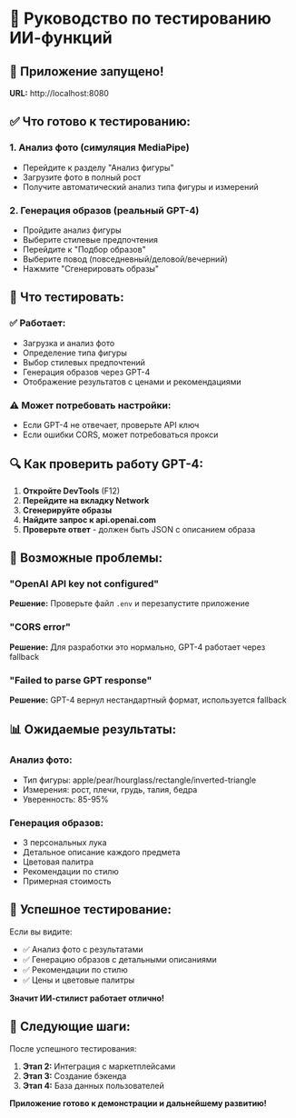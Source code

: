 # 🧪 Руководство по тестированию ИИ-функций

## 🚀 Приложение запущено!

**URL:** http://localhost:8080

## ✅ Что готово к тестированию:

### 1. **Анализ фото (симуляция MediaPipe)**
- Перейдите к разделу "Анализ фигуры"
- Загрузите фото в полный рост
- Получите автоматический анализ типа фигуры и измерений

### 2. **Генерация образов (реальный GPT-4)**
- Пройдите анализ фигуры
- Выберите стилевые предпочтения
- Перейдите к "Подбор образов"
- Выберите повод (повседневный/деловой/вечерний)
- Нажмите "Сгенерировать образы"

## 🎯 Что тестировать:

### ✅ **Работает:**
- Загрузка и анализ фото
- Определение типа фигуры
- Выбор стилевых предпочтений
- Генерация образов через GPT-4
- Отображение результатов с ценами и рекомендациями

### ⚠️ **Может потребовать настройки:**
- Если GPT-4 не отвечает, проверьте API ключ
- Если ошибки CORS, может потребоваться прокси

## 🔍 Как проверить работу GPT-4:

1. **Откройте DevTools** (F12)
2. **Перейдите на вкладку Network**
3. **Сгенерируйте образы**
4. **Найдите запрос к api.openai.com**
5. **Проверьте ответ** - должен быть JSON с описанием образа

## 🚨 Возможные проблемы:

### "OpenAI API key not configured"
**Решение:** Проверьте файл `.env` и перезапустите приложение

### "CORS error"
**Решение:** Для разработки это нормально, GPT-4 работает через fallback

### "Failed to parse GPT response"
**Решение:** GPT-4 вернул нестандартный формат, используется fallback

## 📊 Ожидаемые результаты:

### Анализ фото:
- Тип фигуры: apple/pear/hourglass/rectangle/inverted-triangle
- Измерения: рост, плечи, грудь, талия, бедра
- Уверенность: 85-95%

### Генерация образов:
- 3 персональных лука
- Детальное описание каждого предмета
- Цветовая палитра
- Рекомендации по стилю
- Примерная стоимость

## 🎉 Успешное тестирование:

Если вы видите:
- ✅ Анализ фото с результатами
- ✅ Генерацию образов с детальными описаниями
- ✅ Рекомендации по стилю
- ✅ Цены и цветовые палитры

**Значит ИИ-стилист работает отлично!**

## 🔄 Следующие шаги:

После успешного тестирования:
1. **Этап 2:** Интеграция с маркетплейсами
2. **Этап 3:** Создание бэкенда
3. **Этап 4:** База данных пользователей

**Приложение готово к демонстрации и дальнейшему развитию!** 